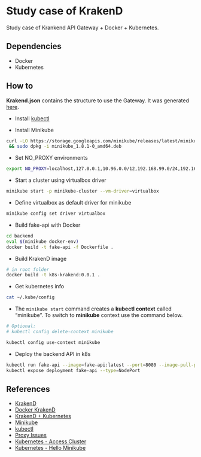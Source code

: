 
# Study case of KrakenD

Study case of Krankend API Gateway + Docker + Kubernetes.

## Dependencies

- Docker
- Kubernetes

## How to

**Krakend.json** contains the structure to use the Gateway. It was generated [here](https://designer.krakend.io/#!).


- Install [kubectl](https://kubernetes.io/docs/tasks/tools/install-kubectl/#install-kubectl-on-linux)

- Install Minikube

```sh
curl -LO https://storage.googleapis.com/minikube/releases/latest/minikube_1.8.1-0_amd64.deb \
 && sudo dpkg -i minikube_1.8.1-0_amd64.deb
```

- Set NO_PROXY environments

```sh
export NO_PROXY=localhost,127.0.0.1,10.96.0.0/12,192.168.99.0/24,192.168.39.0/24
```

- Start a cluster using virtualbox driver

```sh
minikube start -p minikube-cluster --vm-driver=virtualbox
```

- Define virtualbox as default driver for minikube

```sh
minikube config set driver virtualbox
```

- Build fake-api with Docker

```sh
cd backend
eval $(minikube docker-env)
docker build -t fake-api -f Dockerfile .
```

- Build KrakenD image

```sh
# in root folder
docker build -t k8s-krakend:0.0.1 .
```

- Get kubernetes info

```sh
cat ~/.kube/config
```

- The `minikube start` command creates a **kubectl context** called “minikube”. To switch to **minikube** context use the command below.

```sh
# Optional:
# kubectl config delete-context minikube

kubectl config use-context minikube
```

- Deploy the backend API in k8s

```sh
kubectl run fake-api --image=fake-api:latest --port=8080 --image-pull-policy='Never'
kubectl expose deployment fake-api --type=NodePort
```

## References

- [KrakenD](https://www.krakend.io)
- [Docker KrakenD](https://github.com/devopsfaith/krakend)
- [KrakenD + Kubernetes](https://www.krakend.io/blog/krakend-on-kubernetes)
- [Minikube](https://minikube.sigs.k8s.io/docs/start/linux)
- [kubectl](https://kubernetes.io/docs/setup/learning-environment/minikube/#interacting-with-your-cluster)
- [Proxy Issues](https://minikube.sigs.k8s.io/docs/reference/networking/proxy)
- [Kubernetes - Access Cluster](https://kubernetes.io/docs/tasks/access-application-cluster/access-cluster)
- [Kubernetes - Hello Minikube](https://kubernetes.io/docs/tutorials/hello-minikube)

